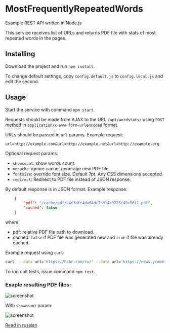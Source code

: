 MostFrequentlyRepeatedWords
===========================

Example REST API written in Node.js

This service receives list of URLs and returns PDF file with stats of most repeated words in the pages.

Installing
----------

Download the project and run `npm install`.

To change default settings, copy `config.default.js` to `config.local.js` and edit the second.

Usage
-----

Start the service with command `npm start`.

Requests should be made from AJAX to the URL `/api/wordstats/` using `POST` method in `application/x-www-form-urlencoded` format. 

URLs should be passed in `url` params. Example request:

    url=http://example.com&url=http://example.net&url=http://example.org

Optional request params:

* `showcount`: show words count.
* `nocache`: ignore cache, generage new PDF file.
* `fontsize`: override font size. Default 7pt. Any CSS dimensions accepted.
* `redirect`: Redirect to PDF file instead of JSON response.

By default response is in JSON format. Example response:

```json
    {
        "pdf": "/cache/pdf/a4c3dfc4da64dc7c814a3225c49c86f1.pdf",
        "cached": false
    }
```

where:

* pdf: relative PDF file path to download.
* cached: `false` if PDF file was generated new and `true` if file was already cached.

Example request using `curl`:

```bash
curl  --data url='https://habr.com/ru/' --data url='https://news.ycombinator.com/item?id=20685944' 'http://localhost:8080/api/wordstats/'
```

To run unit tests, issue command `npm test`.

### Exaple resulting PDF files:

![screenshot](https://i.imgur.com/RY3xHb2.png)

With `showcount` param:

![screenshot](https://i.imgur.com/qk6PwXZ.png)

[Read in russian](./README.RU.md#readme)
